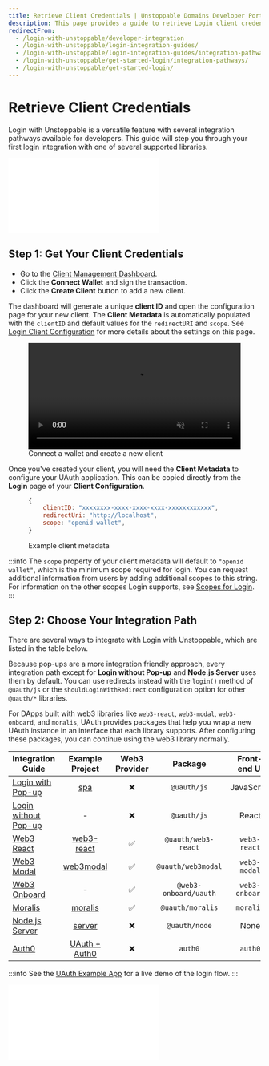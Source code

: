 ```yaml
---
title: Retrieve Client Credentials | Unstoppable Domains Developer Portal
description: This page provides a guide to retrieve Login client credentials
redirectFrom:
  - /login-with-unstoppable/developer-integration
  - /login-with-unstoppable/login-integration-guides/
  - /login-with-unstoppable/login-integration-guides/integration-pathways/
  - /login-with-unstoppable/get-started-login/integration-pathways/
  - /login-with-unstoppable/get-started-login/
---
```


# Retrieve Client Credentials

Login with Unstoppable is a versatile feature with several integration pathways available for developers. This guide will step you through your first login integration with one of several supported libraries.

<embed src="/snippets/_login-mainnet-warning.md" />

## Step 1: Get Your Client Credentials

- Go to the [Client Management Dashboard](https://dashboard.auth.unstoppabledomains.com).
- Click the **Connect Wallet** and sign the transaction.
- Click the **Create Client** button to add a new client.

The dashboard will generate a unique **client ID** and open the configuration page for your new client. The **Client Metadata** is automatically populated with the `clientID` and default values for the `redirectURI` and `scope`. See [Login Client Configuration](/login-with-unstoppable/login-integration-guides/login-client-configuration.md) for more details about the settings on this page.

<figure>
<video loop autoplay muted width="100%" src="/videos/connect-wallet-and-create-client.mp4"></video>
<figcaption>Connect a wallet and create a new client</figcaption>
</figure>

Once you've created your client, you will need the **Client Metadata** to configure your UAuth application. This can be copied directly from the **Login** page of your **Client Configuration**.

<figure>

```javascript
{
    clientID: "xxxxxxxx-xxxx-xxxx-xxxx-xxxxxxxxxxxx",
    redirectUri: "http://localhost",
    scope: "openid wallet",
}
```

<figcaption>Example client metadata</figcaption>
</figure>

:::info
The `scope` property of your client metadata will default to `"openid wallet"`, which is the minimum scope required for login. You can request additional information from users by adding additional scopes to this string. For information on the other scopes Login supports, see [Scopes for Login](/login-with-unstoppable/scopes-for-login.md).
:::

## Step 2: Choose Your Integration Path

There are several ways to integrate with Login with Unstoppable, which are listed in the table below.

Because pop-ups are a more integration friendly approach, every integration path except for **Login without Pop-up** and **Node.js Server** uses them by default. You can use redirects instead with the `login()` method of `@uauth/js` or the `shouldLoginWithRedirect` configuration option for other `@uauth/*` libraries.

For DApps built with web3 libraries like `web3-react`, `web3-modal`, `web3-onboard`, and `moralis`, UAuth provides packages that help you wrap a new UAuth instance in an interface that each library supports. After configuring these packages, you can continue using the web3 library normally.

| Integration Guide                                                                               |                                     Example Project                                      | Web3 Provider |        Package        |  Front-end UI  |
| ----------------------------------------------------------------------------------------------- | :--------------------------------------------------------------------------------------: | :-----------: | :-------------------: | :------------: |
| [Login with Pop-up](/login-with-unstoppable/login-integration-guides/login-with-popup.md)       |        [spa](https://github.com/unstoppabledomains/uauth/tree/main/examples/spa/)        |   &#10060;    |      `@uauth/js`      |   JavaScript   |
| [Login without Pop-up](/login-with-unstoppable/login-integration-guides/login-without-popup.md) |                                            -                                             |   &#10060;    |      `@uauth/js`      |     React      |
| [Web3 React](/login-with-unstoppable/login-integration-guides/web3-react-guide.md)              | [web3-react](https://github.com/unstoppabledomains/uauth/blob/main/examples/web3-react/) |    &#9989;    |  `@uauth/web3-react`  |  `web3-react`  |
| [Web3 Modal](/login-with-unstoppable/login-integration-guides/web3-modal-guide.md)              |  [web3modal](https://github.com/unstoppabledomains/uauth/blob/main/examples/web3modal/)  |    &#9989;    |  `@uauth/web3modal`   |  `web3-modal`  |
| [Web3 Onboard](/login-with-unstoppable/login-integration-guides/web3-onboard-guide.md)          |                                            -                                             |    &#9989;    | `@web3-onboard/uauth` | `web3-onboard` |
| [Moralis](/login-with-unstoppable/login-integration-guides/moralis-guide.md)                    |    [moralis](https://github.com/unstoppabledomains/uauth/blob/main/examples/moralis)     |    &#9989;    |   `@uauth/moralis`    |   `moralis`    |
| [Node.js Server](/login-with-unstoppable/login-integration-guides/node-js-server-guide.md)      |     [server](https://github.com/unstoppabledomains/uauth/tree/main/examples/server)      |   &#10060;    |     `@uauth/node`     |      None      |
| [Auth0](/login-with-unstoppable/login-integration-guides/auth0-guide.md)                        |     [UAuth + Auth0 ](https://github.com/unstoppabledomains/uauth-auth0-sample-dapp)      |   &#10060;    |        `auth0`        |    `auth0`     |

:::info
See the [UAuth Example App](https://example.auth.unstoppabledomains.com/) for a live demo of the login flow.
:::

<embed src="/snippets/_discord.md" />
